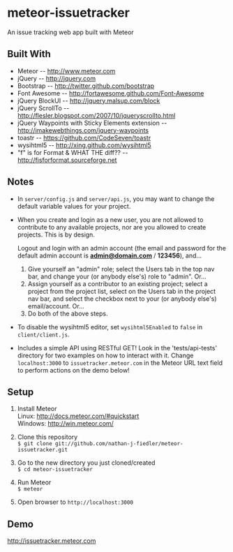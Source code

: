 meteor-issuetracker
===================


An issue tracking web app built with Meteor


Built With
-------------------
* Meteor -- http://www.meteor.com
* jQuery -- http://jquery.com
* Bootstrap -- http://twitter.github.com/bootstrap
* Font Awesome -- http://fortawesome.github.com/Font-Awesome
* jQuery BlockUI -- http://jquery.malsup.com/block
* jQuery ScrollTo -- http://flesler.blogspot.com/2007/10/jqueryscrollto.html
* jQuery Waypoints with Sticky Elements extension -- http://imakewebthings.com/jquery-waypoints
* toastr -- https://github.com/CodeSeven/toastr
* wysihtml5 -- http://xing.github.com/wysihtml5
* "f" is for Format & WHAT THE diff?? -- http://fisforformat.sourceforge.net  


Notes
-------------------
* In `server/config.js` and `server/api.js`, you may want to change the default variable values for your project.

* When you create and login as a new user, you are not allowed to contribute to any available projects, nor are you allowed to create projects. This is by design.

  Logout and login with an admin account (the email and password for the default admin account is **admin@domain.com** / **123456**), and...
  
    1. Give yourself an "admin" role; select the Users tab in the top nav bar, and change your (or anybody else's) role to "admin". Or...
    1. Assign yourself as a contributor to an existing project; select a project from the project list, select on the Users tab in the project nav bar, and select the checkbox next to your (or anybody else's) email/account. Or...
    1. Do both of the above steps.

* To disable the wysihtml5 editor, set `wysihtml5Enabled` to `false` in `client/client.js`.

* Includes a simple API using RESTful GET! Look in the 'tests/api-tests' directory for two examples on how to interact with it. Change `localhost:3000` to `issuetracker.meteor.com` in the Meteor URL text field to perform actions on the demo below!


Setup
-------------------
1. Install Meteor  
Linux: http://docs.meteor.com/#quickstart  
Windows: http://win.meteor.com/  

2. Clone this repository  
      `$ git clone git://github.com/nathan-j-fiedler/meteor-issuetracker.git`  

3. Go to the new directory you just cloned/created  
      `$ cd meteor-issuetracker`  

4. Run Meteor  
      `$ meteor`  

5. Open browser to `http://localhost:3000`  


Demo
-------------------
http://issuetracker.meteor.com